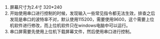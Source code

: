 1. 屏幕尺寸为2.4寸 320\*240
2. 开始使用串口进行控制的时候，发现输入一些常见指令都无法生效，排查之后发现是串口的波特率不对，默认使用115200，需要使用9600，这个需要上位机软件进行修改，而上位机软件只在windows电脑中可以运行。
3. 串口屏需要先使用上位机下载屏幕文件，然后使用串口进行控制。